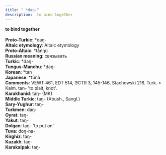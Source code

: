 ```yaml
---
title: " *daŋ-"
description:  to bind together
---
```

<strong> to bind together</strong><br><br>
<strong>Proto-Turkic</strong>:  *daŋ-<br>
<strong>Altaic etymology</strong>:  Altaic etymology<br>
<strong> Proto-Altaic</strong>:  *tằnŋù<br>
<strong>Russian meaning</strong>:  связывать<br>
<strong>Turkic</strong>:  *daŋ-<br>
<strong>Tungus-Manchu</strong>:  *daŋ-<br>
<strong>Korean</strong>:  *tan<br>
<strong>Japanese</strong>:  *tùnà<br>
<strong>Comments</strong>:  VEWT 461, EDT 514, ЭСТЯ 3, 145-146, Stachowski 216. Turk. > Kalm. tan- 'to plait, knot'.<br>
<strong>Karakhanid</strong>:  taŋ- (MK)<br>
<strong>Middle Turkic</strong>:  taŋ- (Abush., Sangl.)<br>
<strong>Sary-Yughur</strong>:  taŋ-<br>
<strong>Turkmen</strong>:  daŋ-<br>
<strong>Oyrat</strong>:  taŋ-<br>
<strong>Yakut</strong>:  taŋ-<br>
<strong>Dolgan</strong>:  taŋ- 'to put on'<br>
<strong>Tuva</strong>:  doŋ-na-<br>
<strong>Kirghiz</strong>:  taŋ-<br>
<strong>Kazakh</strong>:  taŋ-<br>
<strong>Karakalpak</strong>:  taŋ-<br>


